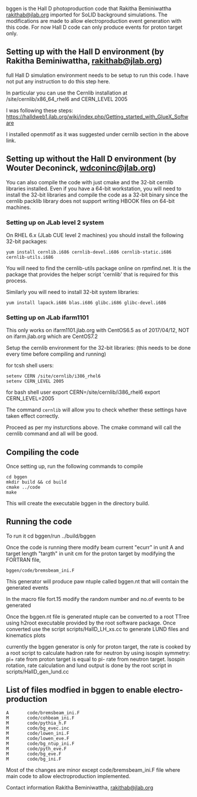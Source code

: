 bggen is the Hall D photoproduction code that Rakitha Beminiwattha <rakithab@jlab.org> imported for 
SoLID background simulations. The modifications are made to allow electroproduction event generation 
with this code. For now Hall D code can only produce events for proton target only.

## Setting up with the Hall D environment (by Rakitha Beminiwattha, rakithab@jlab.org)
full Hall D simulation environment needs to be setup to run this code. I have not put any 
instruction to do this step here.

In particular you can use the Cernlib installation at /site/cernlib/x86_64_rhel6 and CERN_LEVEL 2005

I was following these steps:
https://halldweb1.jlab.org/wiki/index.php/Getting_started_with_GlueX_Software

I installed openmotif as it was suggested under cernlib section in the above link.

## Setting up without the Hall D environment (by Wouter Deconinck, wdconinc@jlab.org)
You can also compile the code with just cmake and the 32-bit cernlib libraries installed. Even if you
have a 64-bit workstation, you will need to install the 32-bit libraries and compile the code as a
32-bit binary since the cernlib packlib library does not support writing HBOOK files on 64-bit machines.

### Setting up on JLab level 2 system

On RHEL 6.x (JLab CUE level 2 machines) you should install the following 32-bit packages:

    yum install cernlib.i686 cernlib-devel.i686 cernlib-static.i686 cernlib-utils.i686

You will need to find the cernlib-utils package online on rpmfind.net. It is the package that provides
the helper script 'cernlib' that is required for this process.

Similarly you will need to install 32-bit system libraries:

    yum install lapack.i686 blas.i686 glibc.i686 glibc-devel.i686

### Setting up on JLab ifarm1101

This only works on ifarm1101.jlab.org  with CentOS6.5 as of 2017/04/12, NOT on ifarm.jlab.org which are CentOS7.2

Setup the cernlib environment for the 32-bit libraries:
(this needs to be done every time before compiling and running)

for tcsh shell users:

    setenv CERN /site/cernlib/i386_rhel6
    setenv CERN_LEVEL 2005
    
for bash shell user
    export CERN=/site/cernlib/i386_rhel6
    export CERN_LEVEL=2005  

The command `cernlib` will allow you to check whether these settings have taken effect correctly.

Proceed as per my insturctions above. The cmake command will call the cernlib command and all will
be good.

## Compiling the code

Once setting up, run the following commands to compile

    cd bggen
    mkdir build && cd build
    cmake ../code
    make

This will create the executable bggen in the directory build.

## Running the code

To run it
   cd bggen/run
   ../build/bggen
   
Once the code is running there modify beam current "ecurr" in unit A and target length "targth" in unit cm for the proton target by 
modifying the FORTRAN file,

    bggen/code/bremsbeam_ini.F

This generator will produce paw ntuple called bggen.nt that will contain the generated events

In the macro file fort.15 modify the random number and no.of events to be generated 

Once the bggen.nt file is generated ntuple can be converted to a root TTree using h2root executable 
provided by the root software package. Once converted use the script scripts/HallD_LH_xs.cc to 
generate LUND files and kinematics plots

currently the bggen generator is only for proton target, the rate is cooked by a root script to calculate hadron rate for neutron by using isospin symmetry: pi+ rate from proton target is equal to pi- rate from neutron target. Isospin rotation, rate calculation and lund output is done by the root script in scripts/HallD_gen_lund.cc

## List of files modfied in bggen to enable electro-production

```
A       code/bremsbeam_ini.F
M       code/cohbeam_ini.F
M       code/pythia_h.F
M       code/bg_evec.inc
M       code/lowen_ini.F
M       code/lowen_eve.F
M       code/bg_ntup_ini.F
M       code/pyth_eve.F
M       code/bg_eve.F
M       code/bg_ini.F
```

Most of the changes are minor except code/bremsbeam_ini.F file where main code to allow electroproduction implemented.

Contact information Rakitha Beminiwattha, rakithab@jlab.org
